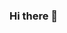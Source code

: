 ### Hi there 👋

<!--
Hi! I'm Herman, Electronic engineer with a Master in Business Administration (MBA), who, in his last job, developed applications and processes based on data analytics in order to make them fundamental in decision making, improving results in operations, such as inventory optimization.

Since then, I have focused on improving my skills in analytical tools such as statistics (Descriptive and Inferential), Python (Pandas, Numpy, Scikit-Learn, Scraping tools), Excel, BI tools (Power BI, Tableau) and databases (SQL, PostgreSQL).

I am looking to work as a data analyst or data scientist.

-->
